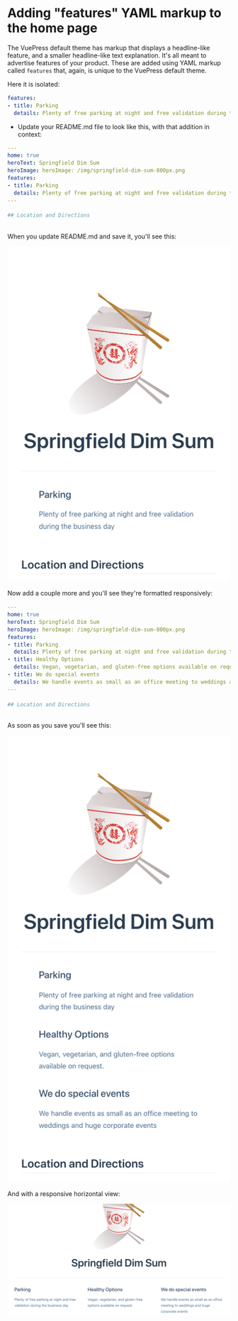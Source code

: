 # Adding "features" YAML markup to the home page

The VuePress default theme has markup that displays a headline-like feature, and a smaller
headline-like text explanation. It's all meant to advertise features of your
product. These are added using YAML markup called `features` that, again,
is unique to the VuePress default theme.

Here it is isolated:

```yaml
features:
- title: Parking 
  details: Plenty of free parking at night and free validation during the business day
```

* Update your README.md file to look like this, with that
addition in context:

```yaml
---
home: true
heroText: Springfield Dim Sum
heroImage: heroImage: /img/springfield-dim-sum-800px.png
features:
- title: Parking 
  details: Plenty of free parking at night and free validation during the business day
---

## Location and Directions
  
```

When you update README.md and save it, you'll see this:

![Screen shot of home page with 1 feature markup](./assets/img/default1-feature1.png)

Now add a couple more and you'll see they're formatted responsively:

```yaml
---
home: true
heroText: Springfield Dim Sum
heroImage: heroImage: /img/springfield-dim-sum-800px.png
features:
- title: Parking 
  details: Plenty of free parking at night and free validation during the business day
- title: Healthy Options 
  details: Vegan, vegetarian, and gluten-free options available on request.
- title: We do special events 
  details: We handle events as small as an office meeting to weddings and huge corporate events 
---

## Location and Directions
  
```

As soon as you save you'll see this:

![Screen shot of home page with 3 feature markups in portrait mode](./assets/img/default1-feature3.png)

And with a responsive horizontal view:

![Screen shot of home page with 3 feature markups in landscape mode](./assets/img/default1-feature3-horizontal.png)


